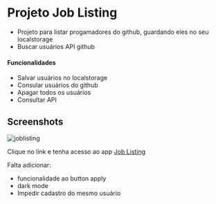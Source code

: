 # Projeto Job Listing
- Projeto para listar progamadores do github, guardando eles no seu localstorage
- Buscar usuários API github

#### Funcionalidades

- Salvar usuários no localstorage
- Consular usuários do github
- Apagar todos os usuários
- Consultar API

## Screenshots
![joblisting](https://github.com/Felipe-Monte/job_listing/assets/109633306/c2eb5d5c-6481-411d-990a-279b4f196ec5)

Clique no link e tenha acesso ao app
[Job Listing](https://job-listing-3ttbu6lv0-felipe-monte.vercel.app/)

Falta adicionar:
- funcionalidade ao button apply
- dark mode 
- Impedir cadastro do mesmo usuário

